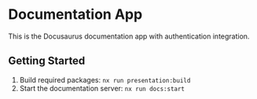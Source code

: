 
# Documentation App

This is the Docusaurus documentation app with authentication integration.

## Getting Started

1. Build required packages: `nx run presentation:build`
2. Start the documentation server: `nx run docs:start`

